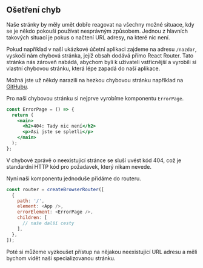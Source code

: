 ## Ošetření chyb

Naše stránky by měly umět dobře reagovat na všechny možné situace, kdy se je někdo pokouší používat nesprávným způsobem. Jednou z hlavních takových situací je pokus o načtení URL adresy, na které nic není.

Pokud například v naší ukázkové účetní aplikaci zajdeme na adresu `/nazdar`, vyskočí nám chybová stránka, jejíž obsah dodává přímo React Router. Tato stránka nás zároveň nabádá, abychom byli k uživateli vstřícnější a vyrobili si vlastní chybovou stránku, která lépe zapadá do naší aplikace.

Možná jste už někdy narazili na hezkou chybovou stránku například na [GitHubu](https://github.com/abrakadabra-treskyplesky).

Pro naši chybovou stránku si nejprve vyrobíme komponentu `ErrorPage`.

```jsx
const ErrorPage = () => {
  return (
    <main>
      <h2>404: Tady nic není</h2>
      <p>Asi jste se spletli</p>
    </main>
  );
};
```

V chybové zprávě o neexistující stránce se sluší uvést kód 404, což je standardní HTTP kód pro požadavek, který nikam nevede.

Nyní naši komponentu jednoduše přidáme do routeru.

```js
const router = createBrowserRouter([
  {
    path: '/',
    element: <App />,
    errorElement: <ErrorPage />,
    children: [
      // naše další cesty
    ],
  },
]);
```

Poté si můžeme vyzkoušet přístup na nějakou neexistující URL adresu a měli bychom vidět naši specializovanou stránku.
